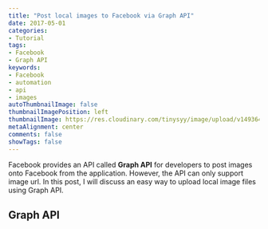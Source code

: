 ```yaml
---
title: "Post local images to Facebook via Graph API"
date: 2017-05-01
categories:
- Tutorial
tags:
- Facebook
- Graph API
keywords:
- Facebook
- automation
- api
- images
autoThumbnailImage: false
thumbnailImagePosition: left
thumbnailImage: https://res.cloudinary.com/tinysyy/image/upload/v1493649801/lvqssrhcBZ0_nra5gj.png
metaAlignment: center
comments: false
showTags: false
---
```

Facebook provides an API called __Graph API__ for developers to post images onto Facebook from the application. 
However, the API can only support image url. In this post, I will discuss an easy way to upload local image files using Graph API.
<!--more-->
## Graph API

